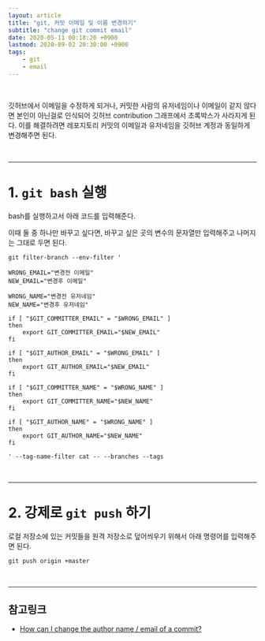 ```yaml
---
layout: article
title: "git, 커밋 이메일 및 이름 변경하기"
subtitle: "change git commit email"
date: 2020-05-11 00:18:20 +0900
lastmod: 2020-09-02 20:30:00 +0900
tags: 
    - git
    - email
---
```


<br>

깃허브에서 이메일을 수정하게 되거나, 커밋한 사람의 유저네임이나 이메일이 같지 않다면 본인이 아닌걸로 인식되어 깃허브 contribution 그래프에서 초록박스가 사라지게 된다. 이를 해결하려면 레포지토리 커밋의 이메일과 유저네임을 깃허브 계정과 동일하게 변경해주면 된다.

<br>

---

# 1. `git bash` 실행

bash를 실행하고서 아래 코드를 입력해준다.

이때 둘 중 하나만 바꾸고 싶다면, 바꾸고 싶은 곳의 변수의 문자열만 입력해주고 나머지는 그대로 두면 된다.

```
git filter-branch --env-filter '

WRONG_EMAIL="변경전 이메일"
NEW_EMAIL="변경후 이메일"

WRONG_NAME="변경전 유저네임"
NEW_NAME="변경후 유저네임"

if [ "$GIT_COMMITTER_EMAIL" = "$WRONG_EMAIL" ]
then
    export GIT_COMMITTER_EMAIL="$NEW_EMAIL"
fi

if [ "$GIT_AUTHOR_EMAIL" = "$WRONG_EMAIL" ]
then
    export GIT_AUTHOR_EMAIL="$NEW_EMAIL"
fi

if [ "$GIT_COMMITTER_NAME" = "$WRONG_NAME" ]
then
    export GIT_COMMITTER_NAME="$NEW_NAME"
fi

if [ "$GIT_AUTHOR_NAME" = "$WRONG_NAME" ]
then
    export GIT_AUTHOR_NAME="$NEW_NAME"
fi

' --tag-name-filter cat -- --branches --tags
```

<br>

---

# 2. 강제로 `git push` 하기

로컬 저장소에 있는 커밋들을 원격 저장소로 덮어씌우기 위해서 아래 명령어를 입력해주면 된다.

```
git push origin +master
```

<br>

---

## 참고링크

- [How can I change the author name / email of a commit?](https://www.git-tower.com/learn/git/faq/change-author-name-email)

<br><br><br><br>